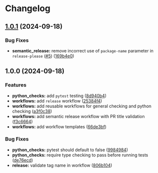 # Changelog

## [1.0.1](https://github.com/cape-ph/.github/compare/v1.0.0...v1.0.1) (2024-09-18)


### Bug Fixes

* **semantic_release:** remove incorrect use of `package-name` parameter in `release-please` ([#5](https://github.com/cape-ph/.github/issues/5)) ([169b4e0](https://github.com/cape-ph/.github/commit/169b4e0ffec225cb59ceafaa1d263be25f4486c0))

## 1.0.0 (2024-09-18)


### Features

* **python_checks:** add `pytest` testing ([8d940b4](https://github.com/cape-ph/.github/commit/8d940b46931488967012cb69c4ddece589c5c6cc))
* **workflows:** add `release` workflow ([25384f4](https://github.com/cape-ph/.github/commit/25384f493e04c176fedf3047fd6a9da9fe7de73f))
* **workflows:** add reusable workflows for general checking and python checking ([a3f0c38](https://github.com/cape-ph/.github/commit/a3f0c3851722e0edd3d8f637fa3b070fd3651300))
* **workflows:** add semantic release workflow with PR title validation ([f3c6664](https://github.com/cape-ph/.github/commit/f3c666437732a97d8f16fe2d0274791038779692))
* **workflows:** add workflow templates ([66de3bf](https://github.com/cape-ph/.github/commit/66de3bfa304410f75318d5cb1fcc3503c52d0a40))


### Bug Fixes

* **python_checks:** pytest should default to false ([9984984](https://github.com/cape-ph/.github/commit/9984984728c42b2d2b57c491bc6d5a5bc64d323a))
* **python_checks:** require type checking to pass before running tests ([de76ecd](https://github.com/cape-ph/.github/commit/de76ecd97d1ce4eaae86feba7d79782e728ca124))
* **release:** validate tag name in workflow ([806b104](https://github.com/cape-ph/.github/commit/806b1047291d5e48447dedb17c086b862923fd81))
